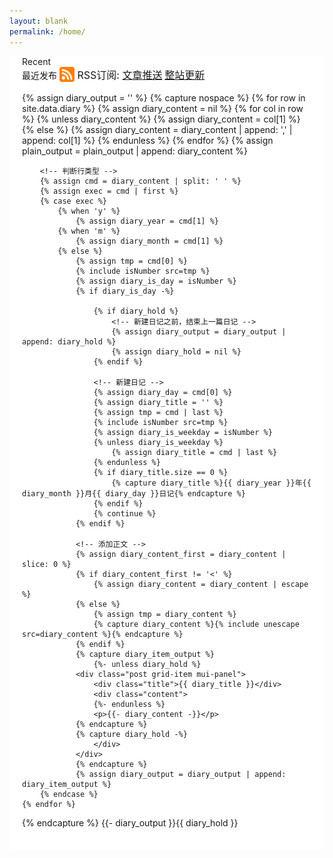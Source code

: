 ```yaml
---
layout: blank
permalink: /home/
---
```

<div align="center">
	<div style="width:100%;height:auto">
		<div id="blog" align="left" style="background-color:white;padding:0px 20px 20px;position:relative">
			<div class="watermarkTopRight" onselectstart="return false">Recent</div>
			<div class="h1">
				<div style="display:inline">最近发布</div>
				<span style="font-size: medium">
					<img src="img/rss.svg" style="height: 1.5em; vertical-align: bottom">
					RSS订阅:
				</span>
				<a href="/atom.xml" style="font-size:medium">文章推送</a>
				<a href="https://github.com/LEORChn/LEORChn.github.io/commits/master.atom" style="font-size:medium">整站更新</a>
			</div>
			<br>
			<div class="grid" masonry gutter="10" itemselector=".grid-item" columnwidth=".sizer">
				<div class="sizer mui-panel"></div>
{% assign diary_output = '' %}
{% capture nospace %}
	{% for row in site.data.diary %}
		<!-- ========== 行开始：提取当前行字符串 ========== -->
		{% assign diary_content = nil %}
		{% for col in row %}
			{% unless diary_content %}
				{% assign diary_content = col[1] %}
			{% else %}
				{% assign diary_content = diary_content | append: ',' | append: col[1] %}
			{% endunless %}
		{% endfor %}
		{% assign plain_output = plain_output | append: diary_content %}
		
		<!-- 判断行类型 -->
		{% assign cmd = diary_content | split: ' ' %}
		{% assign exec = cmd | first %}
		{% case exec %}
			{% when 'y' %}
				{% assign diary_year = cmd[1] %}
			{% when 'm' %}
				{% assign diary_month = cmd[1] %}
			{% else %}
				{% assign tmp = cmd[0] %}
				{% include isNumber src=tmp %}
				{% assign diary_is_day = isNumber %}
				{% if diary_is_day -%}
				
					{% if diary_hold %}
						<!-- 新建日记之前，结束上一篇日记 -->
						{% assign diary_output = diary_output | append: diary_hold %}
						{% assign diary_hold = nil %}
					{% endif %}
					
					<!-- 新建日记 -->
					{% assign diary_day = cmd[0] %}
					{% assign diary_title = '' %}
					{% assign tmp = cmd | last %}
					{% include isNumber src=tmp %}
					{% assign diary_is_weekday = isNumber %}
					{% unless diary_is_weekday %}
						{% assign diary_title = cmd | last %}
					{% endunless %}
					{% if diary_title.size == 0 %}
						{% capture diary_title %}{{ diary_year }}年{{ diary_month }}月{{ diary_day }}日记{% endcapture %}
					{% endif %}
					{% continue %}
				{% endif %}
				
				<!-- 添加正文 -->
				{% assign diary_content_first = diary_content | slice: 0 %}
				{% if diary_content_first != '<' %}
					{% assign diary_content = diary_content | escape %}
				{% else %}
					{% assign tmp = diary_content %}
					{% capture diary_content %}{% include unescape src=diary_content %}{% endcapture %}
				{% endif %}
				{% capture diary_item_output %}
					{%- unless diary_hold %}
				<div class="post grid-item mui-panel">
					<div class="title">{{ diary_title }}</div>
					<div class="content">
					{%- endunless %}
					<p>{{- diary_content -}}</p>
				{% endcapture %}
				{% capture diary_hold -%}
					</div>
				</div>
				{% endcapture %}
				{% assign diary_output = diary_output | append: diary_item_output %}
		{% endcase %}
	{% endfor %}
{% endcapture %}
{{- diary_output }}{{ diary_hold }}
			</div>
		</div>
	</div>
</div>
<style>
iframe, earth{
	width: 100%;
	height: 240px;
	border: 0;
	background-color: #eee;
}
earth{
	display: block;
	border: solid 1px #888;
}
.sizer{
	visibility: hidden
}
.post{
	overflow-wrap: break-word;
	background-color: rgba(0,0,0,0);
	line-height:1.5em;
}
.post > .title{
	text-align: center
}
.post > .content:before{
	content: '\201c';
	font-size: 2em;
	font-family: "monospace";
	position: absolute;
	color: #999999;
}
.post > .content > p{
	text-indent: 2em;
	margin: .5em 0;
}
.post > .content iframe{
	width: 100%;
	border: 0;
	margin-left: -2em;
}

/* 列宽 width 应该为：Math.floor(1 / 列数 x 100%) - item左右padding - (间隔值 x 间隔数量 x Math.floor(间隔数量 / 列数)) */
.sizer, .grid-item{
	width:calc(100% - 30px)
}
@media (min-width:500px){
	.sizer, .grid-item{
		width:calc(50% - 30px - 5px)
	}
}
@media (min-width:800px){
	.sizer, .grid-item{
		width:calc(33% - 30px - 6px)
	}
}
</style>

